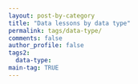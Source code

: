 ```yaml
---
layout: post-by-category
title: "Data lessons by data type"
permalink: tags/data-type/
comments: false
author_profile: false
tags2:
  data-type:
main-tag: TRUE
---
```

